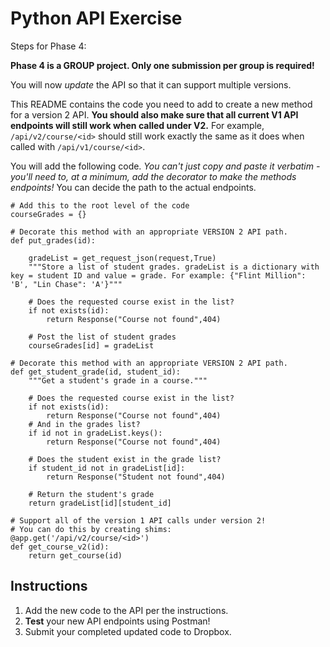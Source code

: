 # Python API Exercise

Steps for Phase 4:

**Phase 4 is a GROUP project. Only one submission per group is required!**

You will now *update* the API so that it can support multiple versions.

This README contains the code you need to add to create a new method for a version 2 API. **You should also make sure that all current V1 API endpoints will still work when called under V2.** For example, `/api/v2/course/<id>` should still work exactly the same as it does when called with `/api/v1/course/<id>`. 

You will add the following code. *You can't just copy and paste it verbatim - you'll need to, at a minimum, add the decorator to make the methods endpoints!* You can decide the path to the actual endpoints.

    # Add this to the root level of the code
    courseGrades = {}

    # Decorate this method with an appropriate VERSION 2 API path.
    def put_grades(id):

        gradeList = get_request_json(request,True)
        """Store a list of student grades. gradeList is a dictionary with key = student ID and value = grade. For example: {"Flint Million": 'B', "Lin Chase": 'A'}"""

        # Does the requested course exist in the list?
        if not exists(id):
            return Response("Course not found",404)
    
        # Post the list of student grades
        courseGrades[id] = gradeList

    # Decorate this method with an appropriate VERSION 2 API path.
    def get_student_grade(id, student_id):
        """Get a student's grade in a course."""

        # Does the requested course exist in the list?
        if not exists(id):
            return Response("Course not found",404)
        # And in the grades list?
        if id not in gradeList.keys():
            return Response("Course not found",404)
        
        # Does the student exist in the grade list?
        if student_id not in gradeList[id]:
            return Response("Student not found",404)

        # Return the student's grade
        return gradeList[id][student_id]

    # Support all of the version 1 API calls under version 2!
    # You can do this by creating shims:
    @app.get('/api/v2/course/<id>')
    def get_course_v2(id):
        return get_course(id)
    
## Instructions

1. Add the new code to the API per the instructions.
2. **Test** your new API endpoints using Postman!
3. Submit your completed updated code to Dropbox. 
